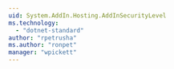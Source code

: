 ```yaml
---
uid: System.AddIn.Hosting.AddInSecurityLevel
ms.technology: 
  - "dotnet-standard"
author: "rpetrusha"
ms.author: "ronpet"
manager: "wpickett"
---
```

